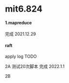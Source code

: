 # mit6.824

#### 1.mapreduce 

完成 2021.12.29

#### raft 

apply log TODO

2A 测试20次脚本 完成  2022.1.1

2B